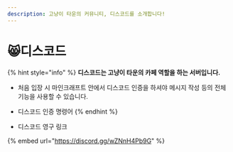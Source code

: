 ```yaml
---
description: 고냥이 타운의 커뮤니티, 디스코드를 소개합니다!
---
```


# 😸디스코드

{% hint style="info" %}
**디스코드는 고냥이 타운의 카페 역할을 하는 서버입니다.** &#x20;

* 처음 입장 시 마인크래프트 안에서 디스코드 인증을 하셔야 메시지 작성 등의 전체 기능을 사용할 수 있습니다.
* 디스코드 인증 명령어
{% endhint %}

* 디스코드 영구 링크

{% embed url="https://discord.gg/wZNnH4Pb9G" %}
